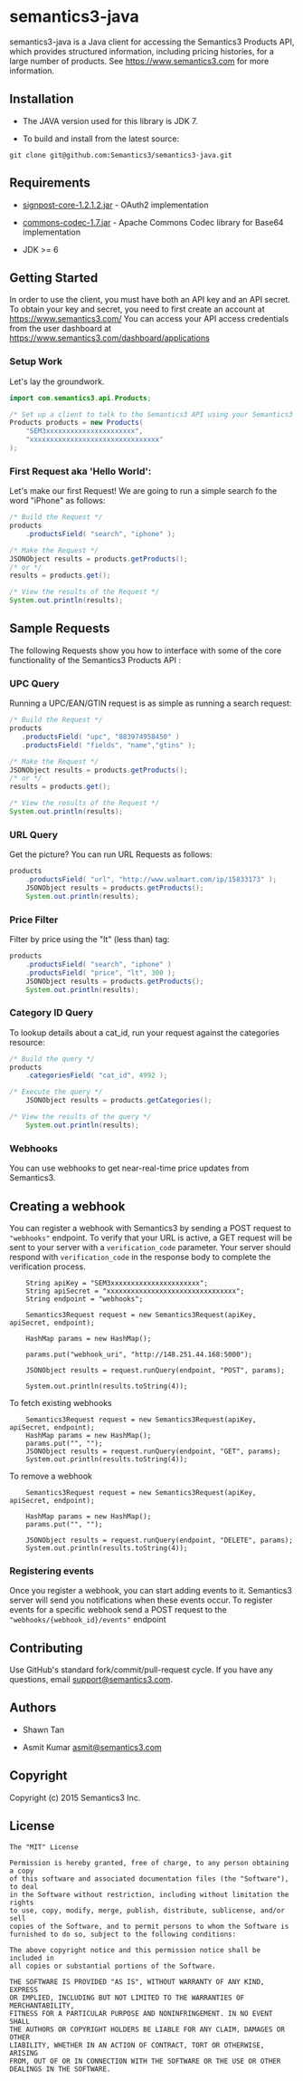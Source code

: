 # semantics3-java
semantics3-java is a Java client for accessing the Semantics3 Products API, which provides structured information, including pricing histories, for a large number of products.
See https://www.semantics3.com for more information.

## Installation
* The JAVA version used for this library is JDK 7. 

* To build and install from the latest source:

```git clone git@github.com:Semantics3/semantics3-java.git```

## Requirements
* [signpost-core-1.2.1.2.jar](https://oauth-signpost.googlecode.com/files/signpost-core-1.2.1.2.jar) - OAuth2 implementation
  
* [commons-codec-1.7.jar](http://repo1.maven.org/maven2/commons-codec/commons-codec/1.7/commons-codec-1.7.jar) - Apache Commons Codec library for Base64 implementation

* JDK >= 6

## Getting Started

In order to use the client, you must have both an API key and an API secret. To obtain your key and secret, you need to first create an account at
https://www.semantics3.com/
You can access your API access credentials from the user dashboard at https://www.semantics3.com/dashboard/applications

### Setup Work

Let's lay the groundwork.

```java
import com.semantics3.api.Products;

/* Set up a client to talk to the Semantics3 API using your Semantics3 API Credentials */
Products products = new Products(
	"SEM3xxxxxxxxxxxxxxxxxxxxxx",
	"xxxxxxxxxxxxxxxxxxxxxxxxxxxxxxxx"
);
```

### First Request aka 'Hello World':

Let's make our first Request! We are going to run a simple search fo the word "iPhone" as follows:

```java
/* Build the Request */
products
    .productsField( "search", "iphone" );

/* Make the Request */
JSONObject results = products.getProducts();
/* or */
results = products.get();

/* View the results of the Request */
System.out.println(results);
```

## Sample Requests

The following Requests show you how to interface with some of the core functionality of the Semantics3 Products API :

### UPC Query

Running a UPC/EAN/GTIN request is as simple as running a search request:

 ```java
/* Build the Request */
products
	.productsField( "upc", "883974958450" )
	.productsField( "fields", "name","gtins" );

/* Make the Request */
JSONObject results = products.getProducts();
/* or */
results = products.get();

/* View the results of the Request */
System.out.println(results);
```

### URL Query

Get the picture? You can run URL Requests as follows:

```java
products
	.productsField( "url", "http://www.walmart.com/ip/15833173" );
	JSONObject results = products.getProducts();
	System.out.println(results);
```

### Price Filter

Filter by price using the "lt" (less than) tag:

```java
products
	.productsField( "search", "iphone" )
	.productsField( "price", "lt", 300 );
	JSONObject results = products.getProducts();
	System.out.println(results);
```

### Category ID Query

To lookup details about a cat_id, run your request against the categories resource:

```java
/* Build the query */
products
	.categoriesField( "cat_id", 4992 );

/* Execute the query */
	JSONObject results = products.getCategories();

/* View the results of the query */
	System.out.println(results);
```

### Webhooks

You can use webhooks to get near-real-time price updates from Semantics3.

## Creating a webhook

You can register a webhook with Semantics3 by sending a POST request to ```"webhooks"``` endpoint. To verify that your URL is active, a GET request will be sent to your server with a ```verification_code``` parameter. Your server should respond with ```verification_code``` in the response body to complete the verification process.

```
    String apiKey = "SEM3xxxxxxxxxxxxxxxxxxxxxx";
    String apiSecret = "xxxxxxxxxxxxxxxxxxxxxxxxxxxxxxxx";
    String endpoint = "webhooks";

    Semantics3Request request = new Semantics3Request(apiKey, apiSecret, endpoint);
    
    HashMap params = new HashMap();
    
    params.put("webhook_uri", "http://148.251.44.168:5000");

    JSONObject results = request.runQuery(endpoint, "POST", params);
  
    System.out.println(results.toString(4));
```
To fetch existing webhooks

```     
    Semantics3Request request = new Semantics3Request(apiKey, apiSecret, endpoint);
    HashMap params = new HashMap();
	params.put("", "");
	JSONObject results = request.runQuery(endpoint, "GET", params);
	System.out.println(results.toString(4));
```
To remove a webhook

```
    Semantics3Request request = new Semantics3Request(apiKey, apiSecret, endpoint);
    
	HashMap params = new HashMap();
	params.put("", "");

	JSONObject results = request.runQuery(endpoint, "DELETE", params);
	System.out.println(results.toString(4));
```

### Registering events

Once you register a webhook, you can start adding events to it. Semantics3 server will send you notifications when these events occur. To register events for a specific webhook send a POST request to the ```"webhooks/{webhook_id}/events"``` endpoint


## Contributing
Use GitHub's standard fork/commit/pull-request cycle.  If you have any questions, email <support@semantics3.com>.

## Authors

* Shawn Tan

* Asmit Kumar <asmit@semantics3.com>

## Copyright

Copyright (c) 2015 Semantics3 Inc.

## License

    The "MIT" License
    
    Permission is hereby granted, free of charge, to any person obtaining a copy
    of this software and associated documentation files (the "Software"), to deal
    in the Software without restriction, including without limitation the rights
    to use, copy, modify, merge, publish, distribute, sublicense, and/or sell
    copies of the Software, and to permit persons to whom the Software is
    furnished to do so, subject to the following conditions:
    
    The above copyright notice and this permission notice shall be included in
    all copies or substantial portions of the Software.
    
    THE SOFTWARE IS PROVIDED "AS IS", WITHOUT WARRANTY OF ANY KIND, EXPRESS
    OR IMPLIED, INCLUDING BUT NOT LIMITED TO THE WARRANTIES OF MERCHANTABILITY,
    FITNESS FOR A PARTICULAR PURPOSE AND NONINFRINGEMENT. IN NO EVENT SHALL
    THE AUTHORS OR COPYRIGHT HOLDERS BE LIABLE FOR ANY CLAIM, DAMAGES OR OTHER
    LIABILITY, WHETHER IN AN ACTION OF CONTRACT, TORT OR OTHERWISE, ARISING
    FROM, OUT OF OR IN CONNECTION WITH THE SOFTWARE OR THE USE OR OTHER
    DEALINGS IN THE SOFTWARE.


